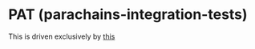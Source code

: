 # PAT (parachains-integration-tests)

This is driven exclusively by [this](https://github.com/paritytech/parachains-integration-tests)